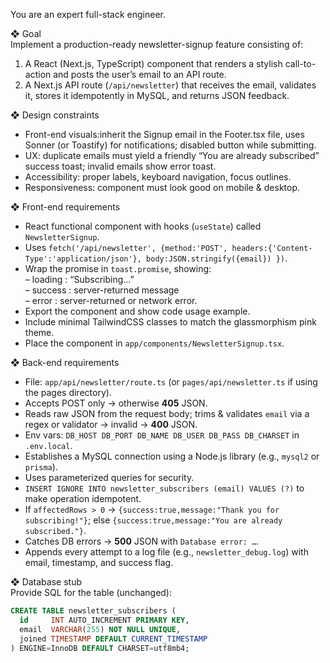You are an expert full-stack engineer.

❖ Goal  
Implement a production-ready newsletter-signup feature consisting of:  
1. A React (Next.js, TypeScript) component that renders a stylish call-to-action and posts the user’s email to an API route.  
2. A Next.js API route (`/api/newsletter`) that receives the email, validates it, stores it idempotently in MySQL, and returns JSON feedback.

❖ Design constraints  
- Front-end visuals:inherit the Signup email in the Footer.tsx file, uses Sonner (or Toastify) for notifications; disabled button while submitting.  
- UX: duplicate emails must yield a friendly “You are already subscribed” success toast; invalid emails show error toast.  
- Accessibility: proper labels, keyboard navigation, focus outlines.  
- Responsiveness: component must look good on mobile & desktop.

❖ Front-end requirements  
- React functional component with hooks (`useState`) called `NewsletterSignup`.  
- Uses `fetch('/api/newsletter', {method:'POST', headers:{'Content-Type':'application/json'}, body:JSON.stringify({email}) })`.  
- Wrap the promise in `toast.promise`, showing:  
  – loading  : “Subscribing…”  
  – success  : server-returned message  
  – error    : server-returned or network error.  
- Export the component and show code usage example.  
- Include minimal TailwindCSS classes to match the glassmorphism pink theme.  
- Place the component in `app/components/NewsletterSignup.tsx`.

❖ Back-end requirements  
- File: `app/api/newsletter/route.ts` (or `pages/api/newsletter.ts` if using the pages directory).  
- Accepts POST only → otherwise **405** JSON.  
- Reads raw JSON from the request body; trims & validates `email` via a regex or validator → invalid → **400** JSON.  
- Env vars: `DB_HOST DB_PORT DB_NAME DB_USER DB_PASS DB_CHARSET` in `.env.local`.  
- Establishes a MySQL connection using a Node.js library (e.g., `mysql2` or `prisma`).  
- Uses parameterized queries for security.  
- `INSERT IGNORE INTO newsletter_subscribers (email) VALUES (?)` to make operation idempotent.  
- If `affectedRows > 0` → `{success:true,message:"Thank you for subscribing!"}`; else `{success:true,message:"You are already subscribed."}`.  
- Catches DB errors → **500** JSON with `Database error: …`.  
- Appends every attempt to a log file (e.g., `newsletter_debug.log`) with email, timestamp, and success flag.

❖ Database stub  
Provide SQL for the table (unchanged):

```sql
CREATE TABLE newsletter_subscribers (
  id     INT AUTO_INCREMENT PRIMARY KEY,
  email  VARCHAR(255) NOT NULL UNIQUE,
  joined TIMESTAMP DEFAULT CURRENT_TIMESTAMP
) ENGINE=InnoDB DEFAULT CHARSET=utf8mb4;